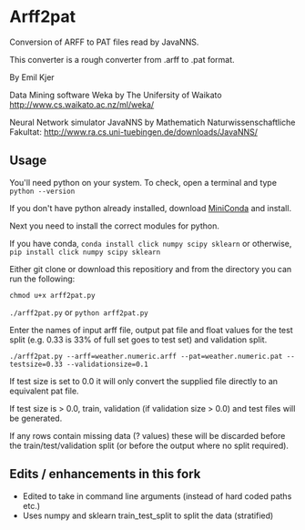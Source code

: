 Arff2pat
========

Conversion of ARFF to PAT files read by JavaNNS.

This converter is a rough converter from .arff to .pat format.

By Emil Kjer


Data Mining software Weka by The Unifersity of Waikato
http://www.cs.waikato.ac.nz/ml/weka/


Neural Network simulator JavaNNS by Mathematich Naturwissenschaftliche Fakultat:
http://www.ra.cs.uni-tuebingen.de/downloads/JavaNNS/

## Usage

You'll need python on your system. To check, open a terminal and type ```python --version```

If you don't have python already installed, download [MiniConda](http://conda.pydata.org/miniconda.html) and install. 

Next you need to install the correct modules for python.

If you have conda, ```conda install click numpy scipy sklearn``` or otherwise, ```pip install click numpy scipy sklearn```

Either git clone or download this repositiory and from the directory you can run the following:

```chmod u+x arff2pat.py```

```./arff2pat.py``` or ```python arff2pat.py```

Enter the names of input arff file, output pat file and float values for the test split (e.g. 0.33 is 33% of full set goes to test set) and validation split.

```
./arff2pat.py --arff=weather.numeric.arff --pat=weather.numeric.pat --testsize=0.33 --validationsize=0.1
```

If test size is set to 0.0 it will only convert the supplied file directly to an equivalent pat file.

If test size is > 0.0, train, validation (if validation size > 0.0)  and test files will be generated.

If any rows contain missing data (? values) these will be discarded before the train/test/validation split (or before the output where no split required).

## Edits / enhancements in this fork

* Edited to take in command line arguments (instead of hard coded paths etc.)
* Uses numpy and sklearn train_test_split to split the data (stratified)
